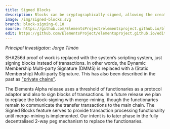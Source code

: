 ```yaml
---
title: Signed Blocks
description: Blocks can be cryptographically signed, allowing the creator of the block to verify their identity in the future.
image: /img/signed-blocks.svg
branch: block-signing-0.10
source: https://github.com/ElementsProject/elementsproject.github.io/blob/relaunch/source/elements/signed-blocks/index.md
edit: https://github.com/ElementsProject/elementsproject.github.io/edit/relaunch/source/elements/signed-blocks/index.md
---
```


*Principal Investigator: Jorge Timón*

SHA256d proof of work is replaced with the system’s scripting system, just
signing blocks instead of transactions. In other words, the Dynamic Membership
Multi-party Signature (DMMS) is replaced with a (Static Membership) Multi-party
Signature. This has also been described in the past as ["private chains"][frei].

The Elements Alpha release uses a threshold of functionaries as a protocol
adaptor and also to sign blocks of transactions.  In a future release we plan to
replace the block-signing with merge-mining, though the functionaries remain to
communicate the transfer transactions to the main chain.   The Signed Blocks
feature serves to provide transaction processing functionality until
merge-mining is implemented.  Our intent is to later phase in the fully
decentralised 2-way peg mechanism to replace the functionaries. 

[frei]: http://freico.in/docs/freimarkets.pdf
